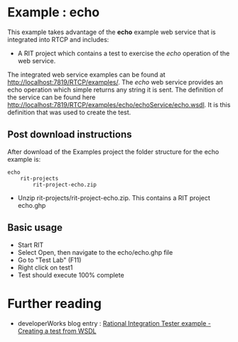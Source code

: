 
# Example : echo 

This example takes advantage of the **echo** example web service that is integrated into
RTCP and includes: 

- A RIT project which contains a test to exercise the *echo* operation of the web service.

The integrated web service examples can be found at [http://localhost:7819/RTCP/examples/](http://localhost:7819/RTCP/examples/). 
The *echo* web service provides an echo operation which simple returns any string it is sent. The definition of the
service can be found here [http://localhost:7819/RTCP/examples/echo/echoService/echo.wsdl](http://localhost:7819/RTCP/examples/echo/echoService/echo.wsdl). 
It is this definition that was used to create the test.  
 

## Post download instructions

After download of the Examples project the folder structure for the echo example is:

    echo
        rit-projects
            rit-project-echo.zip
                
- Unzip rit-projects/rit-project-echo.zip. This contains a RIT project echo.ghp

## Basic usage 
- Start RIT
- Select Open, then navigate to the echo/echo.ghp file
- Go to "Test Lab" (F11)
- Right click on test1
- Test should execute 100% complete

# Further reading
 - developerWorks blog entry :  [Rational Integration Tester example - Creating a test from WSDL](https://www.ibm.com/developerworks/community/blogs/e4210f90-a515-41c9-a487-8fc7d79d7f61/entry/rational_integration_tester_example_creating_a_test_from_wsdl?lang=en)